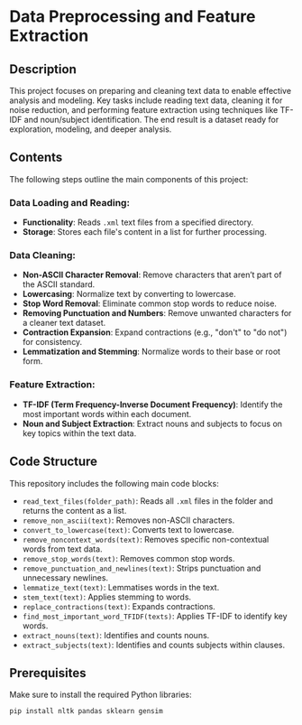 # Data Preprocessing and Feature Extraction

## Description
This project focuses on preparing and cleaning text data to enable effective analysis and modeling. Key tasks include reading text data, cleaning it for noise reduction, and performing feature extraction using techniques like TF-IDF and noun/subject identification. The end result is a dataset ready for exploration, modeling, and deeper analysis.

## Contents

The following steps outline the main components of this project:

### Data Loading and Reading:
- **Functionality**: Reads `.xml` text files from a specified directory.
- **Storage**: Stores each file's content in a list for further processing.

### Data Cleaning:
- **Non-ASCII Character Removal**: Remove characters that aren’t part of the ASCII standard.
- **Lowercasing**: Normalize text by converting to lowercase.
- **Stop Word Removal**: Eliminate common stop words to reduce noise.
- **Removing Punctuation and Numbers**: Remove unwanted characters for a cleaner text dataset.
- **Contraction Expansion**: Expand contractions (e.g., "don't" to "do not") for consistency.
- **Lemmatization and Stemming**: Normalize words to their base or root form.

### Feature Extraction:
- **TF-IDF (Term Frequency-Inverse Document Frequency)**: Identify the most important words within each document.
- **Noun and Subject Extraction**: Extract nouns and subjects to focus on key topics within the text data.

## Code Structure

This repository includes the following main code blocks:

- `read_text_files(folder_path)`: Reads all `.xml` files in the folder and returns the content as a list.
- `remove_non_ascii(text)`: Removes non-ASCII characters.
- `convert_to_lowercase(text)`: Converts text to lowercase.
- `remove_noncontext_words(text)`: Removes specific non-contextual words from text data.
- `remove_stop_words(text)`: Removes common stop words.
- `remove_punctuation_and_newlines(text)`: Strips punctuation and unnecessary newlines.
- `lemmatize_text(text)`: Lemmatises words in the text.
- `stem_text(text)`: Applies stemming to words.
- `replace_contractions(text)`: Expands contractions.
- `find_most_important_word_TFIDF(texts)`: Applies TF-IDF to identify key words.
- `extract_nouns(text)`: Identifies and counts nouns.
- `extract_subjects(text)`: Identifies and counts subjects within clauses.

## Prerequisites

Make sure to install the required Python libraries:

```bash
pip install nltk pandas sklearn gensim
